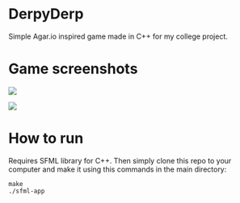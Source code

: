 # DerpyDerp
Simple Agar.io inspired game made in C++ for my college project.

# Game screenshots

![](https://github.com/Sztakler/Images/blob/master/Images/Zrzut%20ekranu%20z%202020-06-09%2013-19-38.jpg)

![](https://github.com/Sztakler/Images/blob/master/Images/Zrzut%20ekranu%20z%202020-06-09%2013-19-45.jpg)

# How to run
Requires SFML library for C++.
Then simply clone this repo to your computer and make it using this commands in the main directory:

```
make
./sfml-app
```
